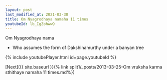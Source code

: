 ```yaml
---
layout: post
last_modified_at: 2021-03-30
title: Om Nyagrodhaya namaha 11 times
youtubeId: lb_IgZohwwQ
---
```

 
 
Om Nyagrodhaya nama 
 
 -  Who assumes the form of Dakshinamurthy   under a banyan tree 
 
  
 
  
 
 
 
 
 
 


{% include youtubePlayer.html id=page.youtubeId %}
 
[Next]({{ site.baseurl }}{% link  split1/_posts/2013-03-25-Om vruksha karma sthithaye namaha 11 times.md%})
 
